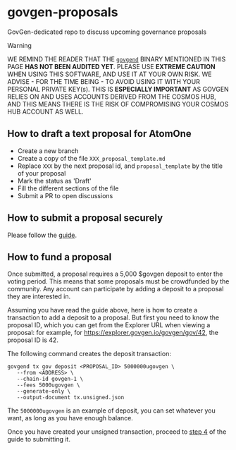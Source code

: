# govgen-proposals
GovGen-dedicated repo to discuss upcoming governance proposals

> [!WARNING]
> WE REMIND THE READER THAT THE [`govgend`](https://github.com/atomone-hub/govgen)
> BINARY MENTIONED IN THIS PAGE **HAS NOT BEEN AUDITED YET**.
> PLEASE USE **EXTREME CAUTION** WHEN USING THIS SOFTWARE, AND USE IT AT YOUR OWN RISK.
> WE ADVISE - FOR THE TIME BEING - TO AVOID USING IT WITH YOUR PERSONAL PRIVATE KEY(s).
> THIS IS **ESPECIALLY IMPORTANT** AS GOVGEN RELIES ON AND USES ACCOUNTS DERIVED FROM
> THE COSMOS HUB, AND THIS MEANS THERE IS THE RISK OF COMPROMISING YOUR COSMOS HUB
> ACCOUNT AS WELL.

## How to draft a text proposal for AtomOne
- Create a new branch
- Create a copy of the file `XXX_proposal_template.md`
- Replace `XXX` by the next proposal id, and `proposal_template` by the title
  of your proposal
- Mark the status as 'Draft'
- Fill the different sections of the file
- Submit a PR to open discussions

## How to submit a proposal securely
Please follow the [guide](submit-tx-securely.md).

## How to fund a proposal
Once submitted, a proposal requires a 5,000 $govgen deposit to enter the voting
period. This means that some proposals must be crowdfunded by the community.
Any account can participate by adding a deposit to a proposal they are
interested in.

Assuming you have read the guide above, here is how to create a transaction to
add a deposit to a proposal. But first you need to know the proposal ID, which
you can get from the Explorer URL when viewing a proposal: for example, for
https://explorer.govgen.io/govgen/gov/42, the proposal ID is 42.

The following command creates the deposit transaction:
```
govgend tx gov deposit <PROPOSAL_ID> 5000000ugovgen \
   --from <ADDRESS> \
   --chain-id govgen-1 \
   --fees 5000ugovgen \
   --generate-only \
   --output-document tx.unsigned.json
```
The `5000000ugovgen` is an example of deposit, you can set whatever you want,
as long as you have enough balance.

Once you have created your unsigned transaction, proceed to [step
4](submit-tx-securely.md#4-sign-the-transaction-offline-computer) of the guide
to submitting it.

